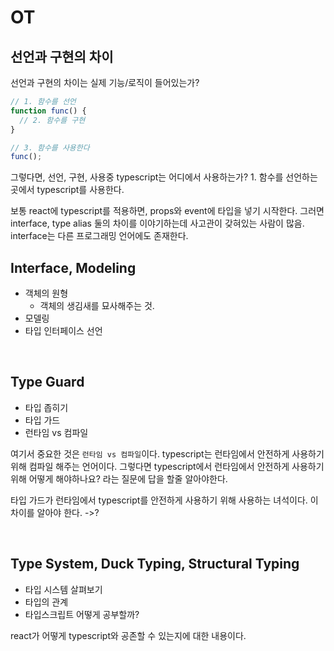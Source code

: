 # OT

## 선언과 구현의 차이

선언과 구현의 차이는 실제 기능/로직이 들어있는가?

```js
// 1. 함수를 선언
function func() {
  // 2. 함수를 구현
}

// 3. 함수를 사용한다
func();
```

그렇다면, 선언, 구현, 사용중 typescript는 어디에서 사용하는가? 1. 함수를 선언하는 곳에서 typescript를 사용한다.

보통 react에 typescript를 적용하면, props와 event에 타입을 넣기 시작한다. 그러면 interface, type alias 둘의 차이를 이야기하는데 사고관이 갖혀있는 사람이 많음. interface는 다른 프로그래밍 언어에도 존재한다.

## Interface, Modeling

- 객체의 원형
  - 객체의 생김새를 묘사해주는 것.
- 모델링
- 타입 인터페이스 선언

<br/>

## Type Guard

- 타입 좁히기
- 타입 가드
- 런타임 vs 컴파일

여기서 중요한 것은 `런타임 vs 컴파일`이다. typescript는 런타임에서 안전하게 사용하기 위해 컴파일 해주는 언어이다. 그렇다면 typescript에서 런타임에서 안전하게 사용하기 위해 어떻게 해야하나요? 라는 질문에 답을 할줄 알아야한다.

타입 가드가 런타임에서 typescript를 안전하게 사용하기 위해 사용하는 녀석이다. 이 차이를 알아야 한다. ->?

<br/>

## Type System, Duck Typing, Structural Typing

- 타입 시스템 살펴보기
- 타입의 관계
- 타입스크립트 어떻게 공부할까?

react가 어떻게 typescript와 공존할 수 있는지에 대한 내용이다.
